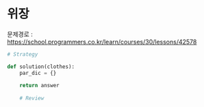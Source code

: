 # 위장
문제경로 : https://school.programmers.co.kr/learn/courses/30/lessons/42578

```python
# Strategy

def solution(clothes):
    par_dic = {}
  
    return answer
    
    # Review
```
